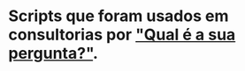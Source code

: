 
# Scripts que foram usados em consultorias por ["Qual é a sua pergunta?"](https://qualesuapergunta.wixsite.com/consultoria).



